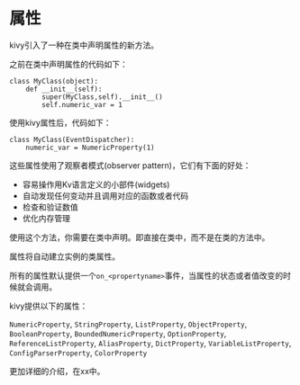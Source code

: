 # 属性

kivy引入了一种在类中声明属性的新方法。

之前在类中声明属性的代码如下：

```
class MyClass(object):
    def __init__(self):
        super(MyClass,self).__init__()
        self.numeric_var = 1
```

使用kivy属性后，代码如下：

```
class MyClass(EventDispatcher):
    numeric_var = NumericProperty(1)
```

这些属性使用了观察者模式(observer pattern)，它们有下面的好处：

* 容易操作用Kv语言定义的小部件(widgets)
* 自动发现任何变动并且调用对应的函数或者代码
* 检查和验证数值
* 优化内存管理

使用这个方法，你需要在类中声明。即直接在类中，而不是在类的方法中。

属性将自动建立实例的类属性。

所有的属性默认提供一个`on_<propertyname>`事件，当属性的状态或者值改变的时候就会调用。

kivy提供以下的属性：

`NumericProperty`, `StringProperty`, `ListProperty`, `ObjectProperty`, `BooleanProperty`, `BoundedNumericProperty`, `OptionProperty`, `ReferenceListProperty`, `AliasProperty`, `DictProperty`, `VariableListProperty`, `ConfigParserProperty`, `ColorProperty`

更加详细的介绍，在xx中。

